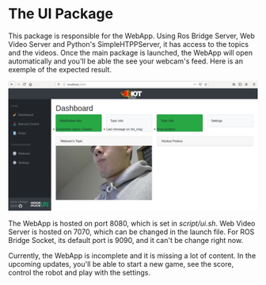# The UI Package

This package is responsible for the WebApp. Using Ros Bridge Server, Web Video Server and Python's SimpleHTPPServer, it has access to the topics and the videos. Once the main package is launched, the WebApp will open automatically and you'll be able the see your webcam's feed. Here is an exemple of the expected result. 

![alt](src/resources/ui.png)

The WebApp is hosted on port 8080, which is set in *script/ui.sh*. Web Video Server is hosted on 7070, which can be changed in the launch file. For ROS Bridge Socket, its default port is 9090, and it can't be change right now.

Currently, the WebApp is incomplete and it is missing a lot of content. In the upcoming updates, you'll be able to start a new game, see the score, control the robot and play with the settings.